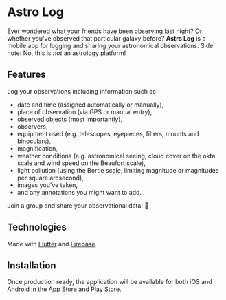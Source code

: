 # Astro Log

Ever wondered what your friends have been observing last night? Or whether you've observed that particular galaxy before? **Astro Log** is a mobile app for logging and sharing your astronomical observations. Side note: No, this is *not* an astrology platform!

## Features

Log your observations including information such as 
* date and time (assigned automatically or manually),
* place of observation (via GPS or manual entry),
* observed objects (most importantly),
* observers,
* equipment used (e.g. telescopes, eyepieces, filters, mounts and binoculars),
* magnification,
* weather conditions (e.g. astronomical seeing, cloud cover on the okta scale and wind speed on the Beaufort scale),
* light pollution (using the Bortle scale, limiting magnitude or magnitudes per square arcsecond),
* images you've taken,
* and any annotations you might want to add.

Join a group and share your observational data! 🔭

## Technologies

Made with [Flutter](https://flutter.dev) and [Firebase](https://firebase.google.com).

## Installation

Once production ready, the application will be available for both iOS and Android in the App Store and Play Store.
